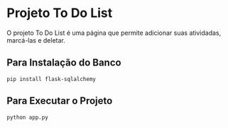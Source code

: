 # Projeto To Do List 
O projeto To Do List é uma página que permite adicionar suas atividadas, marcá-las e deletar. 


## Para Instalação do Banco

```
pip install flask-sqlalchemy
```


## Para Executar o Projeto
```
python app.py
```
